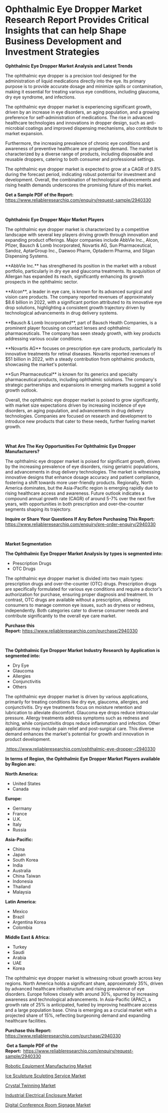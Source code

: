 <p><h1>Ophthalmic Eye Dropper Market Research Report Provides Critical Insights that can help Shape Business Development and Investment Strategies</h1></p><p><strong>Ophthalmic Eye Dropper Market Analysis and Latest Trends</strong></p>
<p><p>The ophthalmic eye dropper is a precision tool designed for the administration of liquid medications directly into the eye. Its primary purpose is to provide accurate dosage and minimize spills or contamination, making it essential for treating various eye conditions, including glaucoma, dry eye syndrome, and infections. </p><p>The ophthalmic eye dropper market is experiencing significant growth, driven by an increase in eye disorders, an aging population, and a growing preference for self-administration of medications. The rise in advanced healthcare technologies and innovations in dropper design, such as anti-microbial coatings and improved dispensing mechanisms, also contribute to market expansion. </p><p>Furthermore, the increasing prevalence of chronic eye conditions and awareness of preventive healthcare are propelling demand. The market is characterized by a diverse range of products, including disposable and reusable droppers, catering to both consumer and professional settings. </p><p>The ophthalmic eye dropper market is expected to grow at a CAGR of 9.8% during the forecast period, indicating robust potential for investment and development. Overall, the combination of technological advancements and rising health demands underscores the promising future of this market.</p></p>
<p><strong>Get a Sample PDF of the Report:&nbsp;</strong> <a href="https://www.reliableresearchiq.com/enquiry/request-sample/2940330?utm_campaign=1870&utm_medium=2&utm_source=Github&utm_content=ia&utm_term=15032025&utm_id=ophthalmic-eye-dropper">https://www.reliableresearchiq.com/enquiry/request-sample/2940330</a></p>
<p>&nbsp;</p>
<p><strong>Ophthalmic Eye Dropper Major Market Players</strong></p>
<p><p>The ophthalmic eye dropper market is characterized by a competitive landscape with several key players driving growth through innovation and expanding product offerings. Major companies include AbbVie Inc., Alcon, Pfizer, Bausch & Lomb Incorporated, Novartis AG, Sun Pharmaceutical, Sandoz, AptarGroup Inc., Daewoo Pharm, Optaderm Pharma, and Silgan Dispensing Systems.</p><p>**AbbVie Inc.** has strengthened its position in the market with a robust portfolio, particularly in dry eye and glaucoma treatments. Its acquisition of Allergan has expanded its reach, significantly enhancing its growth prospects in the ophthalmic sector.</p><p>**Alcon**, a leader in eye care, is known for its advanced surgical and vision care products. The company reported revenues of approximately $8.6 billion in 2022, with a significant portion attributed to its innovative eye drop solutions, highlighting a consistent growth trajectory driven by technological advancements in drug delivery systems.</p><p>**Bausch & Lomb Incorporated**, part of Bausch Health Companies, is a prominent player focusing on contact lenses and ophthalmic pharmaceuticals. The company has seen steady growth, with key products addressing various ocular conditions. </p><p>**Novartis AG** focuses on prescription eye care products, particularly its innovative treatments for retinal diseases. Novartis reported revenues of $51 billion in 2022, with a steady contribution from ophthalmic products, showcasing the market's potential.</p><p>**Sun Pharmaceutical** is known for its generics and specialty pharmaceutical products, including ophthalmic solutions. The company's strategic partnerships and expansions in emerging markets suggest a solid growth outlook.</p><p>Overall, the ophthalmic eye dropper market is poised to grow significantly, with market size expectations driven by increasing incidence of eye disorders, an aging population, and advancements in drug delivery technologies. Companies are focused on research and development to introduce new products that cater to these needs, further fueling market growth.</p></p>
<p>&nbsp;</p>
<p><strong>What Are The Key Opportunities For Ophthalmic Eye Dropper Manufacturers?</strong></p>
<p><p>The ophthalmic eye dropper market is poised for significant growth, driven by the increasing prevalence of eye disorders, rising geriatric populations, and advancements in drug delivery technologies. The market is witnessing innovative designs that enhance dosage accuracy and patient compliance, fostering a shift towards more user-friendly products. Regionally, North America dominates, but the Asia-Pacific region is emerging rapidly due to rising healthcare access and awareness. Future outlook indicates a compound annual growth rate (CAGR) of around 5-7% over the next five years, with opportunities in both prescription and over-the-counter segments shaping its trajectory.</p></p>
<p><strong>Inquire or Share Your Questions If Any Before Purchasing This Report:</strong> <a href="https://www.reliableresearchiq.com/enquiry/pre-order-enquiry/2940330?utm_campaign=1870&utm_medium=2&utm_source=Github&utm_content=ia&utm_term=15032025&utm_id=ophthalmic-eye-dropper">https://www.reliableresearchiq.com/enquiry/pre-order-enquiry/2940330</a></p>
<p>&nbsp;</p>
<p><strong>Market Segmentation</strong></p>
<p><strong>The Ophthalmic Eye Dropper Market Analysis by types is segmented into:</strong></p>
<p><ul><li>Prescription Drugs</li><li>OTC Drugs</li></ul></p>
<p><p>The ophthalmic eye dropper market is divided into two main types: prescription drugs and over-the-counter (OTC) drugs. Prescription drugs are specifically formulated for various eye conditions and require a doctor's authorization for purchase, ensuring proper diagnosis and treatment. In contrast, OTC drugs are available without a prescription, allowing consumers to manage common eye issues, such as dryness or redness, independently. Both categories cater to diverse consumer needs and contribute significantly to the overall eye care market.</p></p>
<p><strong>Purchase this Report:&nbsp;</strong><a href="https://www.reliableresearchiq.com/purchase/2940330?utm_campaign=1870&utm_medium=2&utm_source=Github&utm_content=ia&utm_term=15032025&utm_id=ophthalmic-eye-dropper">https://www.reliableresearchiq.com/purchase/2940330</a></p>
<p>&nbsp;</p>
<p><strong>The Ophthalmic Eye Dropper Market Industry Research by Application is segmented into:</strong></p>
<p><ul><li>Dry Eye</li><li>Glaucoma</li><li>Allergies</li><li>Conjunctivitis</li><li>Others</li></ul></p>
<p><p>The ophthalmic eye dropper market is driven by various applications, primarily for treating conditions like dry eye, glaucoma, allergies, and conjunctivitis. Dry eye treatments focus on moisture retention and lubrication to alleviate discomfort. Glaucoma eye drops reduce intraocular pressure. Allergy treatments address symptoms such as redness and itching, while conjunctivitis drops reduce inflammation and infection. Other applications may include pain relief and post-surgical care. This diverse demand enhances the market's potential for growth and innovation in product development.</p></p>
<p><a href="https://www.reliableresearchiq.com/ophthalmic-eye-dropper-r2940330?utm_campaign=1870&utm_medium=2&utm_source=Github&utm_content=ia&utm_term=15032025&utm_id=ophthalmic-eye-dropper">&nbsp;https://www.reliableresearchiq.com/ophthalmic-eye-dropper-r2940330</a></p>
<p><strong>In terms of Region, the Ophthalmic Eye Dropper Market Players available by Region are:</strong></p>
<p>
    <p> <strong> North America: </strong>
        <ul>
            <li>United States</li>
            <li>Canada</li>
        </ul>
        </p> 
    <p> <strong> Europe: </strong>
        <ul>
            <li>Germany</li>
            <li>France</li>
            <li>U.K.</li>
            <li>Italy</li>
            <li>Russia</li>
        </ul>
        </p> 
    <p> <strong> Asia-Pacific: </strong>
        <ul>
            <li>China</li>
            <li>Japan</li>
            <li>South Korea</li>
            <li>India</li>
            <li>Australia</li>
            <li>China Taiwan</li>
            <li>Indonesia</li>
            <li>Thailand</li>
            <li>Malaysia</li>
        </ul>
        </p> 
    <p> <strong> Latin America: </strong>
        <ul>
            <li>Mexico</li>
            <li>Brazil</li>
            <li>Argentina Korea</li>
            <li>Colombia</li>
        </ul>
        </p> 
    <p> <strong> Middle East & Africa: </strong>
        <ul>
            <li>Turkey</li>
            <li>Saudi</li>
            <li>Arabia</li>
            <li>UAE</li>
            <li>Korea</li>
        </ul>
    </p>
    </p>
<p><p>The ophthalmic eye dropper market is witnessing robust growth across key regions. North America holds a significant share, approximately 35%, driven by advanced healthcare infrastructure and rising prevalence of eye disorders. Europe follows closely with around 30%, spurred by increasing awareness and technological advancements. In Asia-Pacific (APAC), a growth rate of 25% is anticipated, fueled by improving healthcare access and a large population base. China is emerging as a crucial market with a projected share of 15%, reflecting burgeoning demand and expanding healthcare facilities.</p></p>
<p><strong>Purchase this Report: </strong><a href="https://www.reliableresearchiq.com/purchase/2940330?utm_campaign=1870&utm_medium=2&utm_source=Github&utm_content=ia&utm_term=15032025&utm_id=ophthalmic-eye-dropper">https://www.reliableresearchiq.com/purchase/2940330</a></p>
<p>&nbsp;<strong>Get a Sample PDF of the Report:&nbsp;&nbsp;</strong><a href="https://www.reliableresearchiq.com/enquiry/request-sample/2940330?utm_campaign=1870&utm_medium=2&utm_source=Github&utm_content=ia&utm_term=15032025&utm_id=ophthalmic-eye-dropper">https://www.reliableresearchiq.com/enquiry/request-sample/2940330</a></p>
<p><strong></strong></p>
<p><p><a href="https://github.com/fungkychiman/Market-Research-Report-List-1/blob/main/robotic-equipment-manufacturing-market.md?utm_campaign=1870&utm_medium=2&utm_source=Github&utm_content=ia&utm_term=15032025&utm_id=ophthalmic-eye-dropper">Robotic Equipment Manufacturing Market</a></p><p><a href="https://github.com/kitsossadien/Market-Research-Report-List-1/blob/main/ice-sculpture-sculpting-service-market.md?utm_campaign=1870&utm_medium=2&utm_source=Github&utm_content=ia&utm_term=15032025&utm_id=ophthalmic-eye-dropper">Ice Sculpture Sculpting Service Market</a></p><p><a href="https://github.com/marteyfito9/Market-Research-Report-List-1/blob/main/crystal-twinning-market.md?utm_campaign=1870&utm_medium=2&utm_source=Github&utm_content=ia&utm_term=15032025&utm_id=ophthalmic-eye-dropper">Crystal Twinning Market</a></p><p><a href="https://github.com/yuukoleuda/Market-Research-Report-List-1/blob/main/industrial-electrical-enclosure-market.md?utm_campaign=1870&utm_medium=2&utm_source=Github&utm_content=ia&utm_term=15032025&utm_id=ophthalmic-eye-dropper">Industrial Electrical Enclosure Market</a></p><p><a href="https://github.com/saguegrody74/Market-Research-Report-List-1/blob/main/digital-conference-room-signage-market.md?utm_campaign=1870&utm_medium=2&utm_source=Github&utm_content=ia&utm_term=15032025&utm_id=ophthalmic-eye-dropper">Digital Conference Room Signage Market</a></p></p>